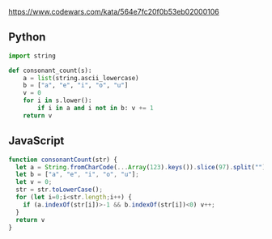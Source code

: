 https://www.codewars.com/kata/564e7fc20f0b53eb02000106

## Python
```python
import string

def consonant_count(s):
    a = list(string.ascii_lowercase)
    b = ["a", "e", "i", "o", "u"]
    v = 0
    for i in s.lower():
        if i in a and i not in b: v += 1
    return v
```

## JavaScript
```js
function consonantCount(str) {
  let a = String.fromCharCode(...Array(123).keys()).slice(97).split("");
  let b = ["a", "e", "i", "o", "u"];
  let v = 0;
  str = str.toLowerCase();
  for (let i=0;i<str.length;i++) {
    if (a.indexOf(str[i])>-1 && b.indexOf(str[i])<0) v++;
  }
  return v
}
```